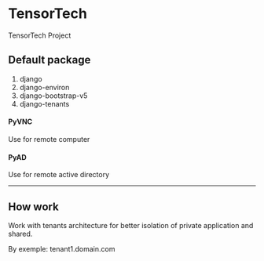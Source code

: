 # TensorTech
TensorTech Project


## Default package 

1. django
2. django-environ
3. django-bootstrap-v5
4. django-tenants

#### PyVNC
 Use for remote computer

#### PyAD 
 Use for remote active directory 


-----

## How work 

Work with tenants architecture for better isolation of private application and shared.

By exemple: tenant1.domain.com